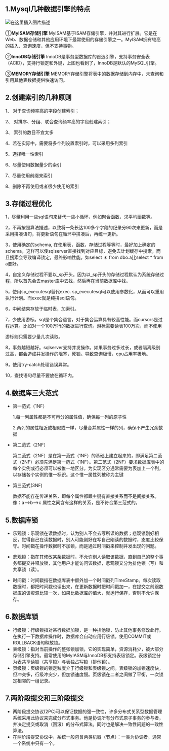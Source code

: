 ## 1.Mysql几种数据引擎的特点

![在这里插入图片描述](https://img-blog.csdnimg.cn/20190524175654936.png?x-oss-process=image/watermark,type_ZmFuZ3poZW5naGVpdGk,shadow_10,text_aHR0cHM6Ly9ibG9nLmNzZG4ubmV0L3FxXzM3ODc1NTg1,size_16,color_FFFFFF,t_70)

①**MyISAM存储引擎**
MyISAM基于ISAM存储引擎，并对其进行扩展。它是在Web、数据仓储和其他应用环境下最常使用的存储引擎之一。MyISAM拥有较高的插入、查询速度，但不支持事物。

②**InnoDB存储引擎**
InnoDB是事务型数据库的首选引擎，支持事务安全表（ACID），支持行锁定和外键，上图也看到了，InnoDB是默认的MySQL引擎。

③**MEMORY存储引擎**
MEMORY存储引擎将表中的数据存储到内存中，未查询和引用其他表数据提供快速访问。

## 2.创建索引的几种原则

1、 对于查询频率高的字段创建索引；

2、 对排序、分组、联合查询频率高的字段创建索引；

3、 索引的数目不宜太多

4、若在实际中，需要将多个列设置索引时，可以采用多列索引

5、选择唯一性索引

6、尽量使用数据量少的索引

7、尽量使用前缀来索引

8、删除不再使用或者很少使用的索引

## 3.存储过程优化

1，尽量利用一些sql语句来替代一些小循环，例如聚合函数，求平均函数等。

2，不再按照算法描述，以致将一条长达100多个字段的纪录分90次来更新，而是采用拼凑语句，将更新语句在循环中拼凑后，再统一更新。

3，使用确定的schema, 在使用表，函数，存储过程等等时，最好加上确定的schema，这样可以使sqlserver直接找到对应目标，避免去计划缓存中搜索，而且搜索会导致编译锁定，最终影响性能。如select ＊ from dbo.a比select * from a要好。

4，自定义存储过程不要以_sp开头。因为以_sp开头的存储过程默认为系统存储过程，所以首先会去master库中去找，然后再在当前数据库中找。

5，使用sp_executesql替代exec. sp_executesql可以使用参数化，从而可以重用执行计划。而exec就是纯拼sql语句。

6，中间结果存放于临时表，加索引。

7，少使用游标。sql是个集合语言，对于集合运算具有较高性能。而cursors是过程运算。比如对一个100万行的数据进行查询。游标需要读表100万次，而不使用

游标则只需要少量几次读取。

8，事务越短越好。sqlserver支持并发操作。如果事务过多过长，或者隔离级别过高，都会造成并发操作的阻塞，死锁。导致查询极慢，cpu占用率极地。

9，使用try-catch处理错误异常。

10，查找语句尽量不要放在循环内。

## 4.数据库三大范式

- 第一范式（1NF）

  1.每一列属性都是不可再分的属性值，确保每一列的原子性

  2.两列的属性相近或相似或一样，尽量合并属性一样的列，确保不产生冗余数据

- 第二范式（2NF）

  第二范式（2NF）是在第一范式（1NF）的基础上建立起来的，即满足第二范式（2NF）必须先满足第一范式（1NF）。第二范式（2NF）要求数据库表中的每个实例或行必须可以被惟一地区分。为实现区分通常需要为表加上一个列，以存储各个实例的惟一标识。这个惟一属性列被称为主键

- 第三范式(3NF)

  数据不能存在传递关系，即每个属性都跟主键有直接关系而不是间接关系。像：a-->b-->c  属性之间含有这样的关系，是不符合第三范式的。

## 5.数据库锁

- 乐观锁：乐观锁在读数据时，认为别人不会去写所读的数据；悲观锁刚好相反，觉得自己在读数据时，别人可能刚好在写自己刚读的数据时，态度比较保守。时间戳在操作数据时不加锁，而是通过时间戳来控制并发出现的问题。

- 悲观锁：指在其修改某条数据时，不允许别人读取该数据，直到自己的整个事务都提交并释放锁，其他用户才能访问该数据，悲观锁又分为排他锁（写）和共享锁（读）。

- 时间戳：时间戳指在数据库表中额外加一个时间戳列TimeStamp。每次读取数据时，都把时间戳也读出来，在更新数据时把时间戳加一，在提交之前跟数据库的该资源比较一次，如果比数据库的值大，就运行保存，否则不允许保存。

## 6.数据库锁

- 行级锁：行级锁指对某行数据加锁，是一种排他锁，防止其他事务修改此行。在执行一下数据库操作时，数据库会自动应用行级锁。使用COMMIT或ROLLBACK语句释放锁。
- 表级锁：指对当前操作的整张锁加锁，它的实现简单，资源消耗少，被大部分存储引擎支持。最常使用的MyIASM与InnoDB都支持表级锁定。表级锁定分为表共享读锁（共享锁）与表独占写锁（排他锁）。
- 页级锁：页级锁的锁定粒度介于行级锁和表级锁之间。表级锁的加锁速度快，但冲突多，行级冲突少，但加锁速度慢。页级锁在二者之间做了平衡，一次锁定相邻的一组记录。

## 7.两阶段提交和三阶段提交

- 两阶段提交协议(2PC)可以保证数据的强一致性，许多分布式关系型数据管理系统采用此协议来完成分布式事务。他是协调所有分布式原子事务的参与者，并决定提交或取消（回滚）的分布式算法。同时也是解决一致性问题的一致性算法。
- 在两阶段提交协议中，系统一般包含两类机器（节点）：一类为协调者，通常一个系统中只有一个。
